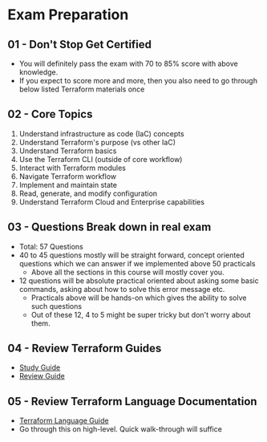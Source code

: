 # Exam Preparation

## 01 - Don't Stop Get Certified
- You will definitely pass the exam with 70 to 85% score with above knowledge.
- If you expect to score more and more, then you also need to go through below listed Terraform materials once

## 02 - Core Topics
1. Understand infrastructure as code (IaC) concepts
2. Understand Terraform's purpose (vs other IaC)
3. Understand Terraform basics
4. Use the Terraform CLI (outside of core workflow)
5. Interact with Terraform modules
6. Navigate Terraform workflow
7. Implement and maintain state
8. Read, generate, and modify configuration
9. Understand Terraform Cloud and Enterprise capabilities

## 03 - Questions Break down in real exam
- Total: 57 Questions
- 40 to 45 questions mostly will be straight forward, concept oriented questions which we can answer if we implemented above 50 practicals
  - Above all the sections in this course will mostly cover you. 
- 12 questions will be absolute practical oriented about asking some basic commands, asking about how to solve this error message etc. 
  - Practicals above will be hands-on which gives the ability to solve such questions
  - Out of these 12, 4 to 5 might be super tricky but don't worry about them. 


## 04 - Review Terraform Guides
- [Study Guide](https://learn.hashicorp.com/tutorials/terraform/associate-study)
- [Review Guide](https://learn.hashicorp.com/tutorials/terraform/associate-review)


## 05 - Review Terraform Language Documentation
- [Terraform Language Guide](https://www.terraform.io/docs/language/index.html)
- Go through this on high-level. Quick walk-through will suffice